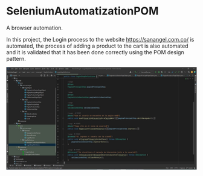 # SeleniumAutomatizationPOM
A browser automation.

In this project, the Login process to the website https://sanangel.com.co/ is automated, the process of adding a product to the cart is also automated and it is validated that it has been done correctly using the POM design pattern.

![alt text](https://github.com/YeinerCassiani/SeleniumAutomatizationPOM/blob/main/src/Imagenes/Captura.png)
